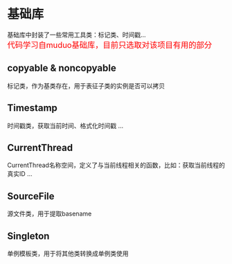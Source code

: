 # 基础库
基础库中封装了一些常用工具类：标记类、时间戳...  
<font color = red size = 4> 代码学习自muduo基础库，目前只选取对该项目有用的部分 </font>  

## copyable & noncopyable
标记类，作为基类存在，用于表征子类的实例是否可以拷贝

## Timestamp
时间戳类，获取当前时间、格式化时间戳 ...

## CurrentThread
CurrentThread名称空间，定义了与当前线程相关的函数，比如：获取当前线程的真实ID ...

## SourceFile
源文件类，用于提取basename

## Singleton
单例模板类，用于将其他类转换成单例类使用
